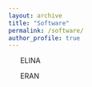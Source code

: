 ```yaml
---
layout: archive
title: "Software"
permalink: /software/
author_profile: true
---
```

<ul>
ELINA
  </ul>
<ul>
ERAN
  </ul>
